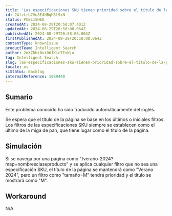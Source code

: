 ```yaml
---
title: 'Las especificaciones SKU tienen prioridad sobre el título de la página'
id: 2AfzLrb7Vu3E4HBqH3l9iN
status: PUBLISHED
createdAt: 2024-08-29T20:58:07.401Z
updatedAt: 2024-08-29T20:58:08.064Z
publishedAt: 2024-08-29T20:58:08.064Z
firstPublishedAt: 2024-08-29T20:58:08.064Z
contentType: knownIssue
productTeam: Intelligent Search
author: 2mXZkbi0oi061KicTExNjo
tag: Intelligent Search
slug: las-especificaciones-sku-tienen-prioridad-sobre-el-titulo-de-la-pagina
locale: es
kiStatus: Backlog
internalReference: 1089440
---
```


## Sumario

<div class="alert alert-info">
  <p>Este problema conocido ha sido traducido automáticamente del inglés.</p>
</div>


Se espera que el título de la página se base en los últimos o iniciales filtros. Los filtros de las especificaciones SKU siempre se establecen como el último de la miga de pan, que tiene lugar como el título de la página.


##

## Simulación


Si se navega por una página como "/verano-2024?map=nombresclaseproducto" y se aplica cualquier filtro que no sea una especificación SKU, el título de la página se mantendrá como "Verano 2024", pero un filtro como "tamaño=M" tendrá prioridad y el título se mostrará como "M".



## Workaround


N/A




